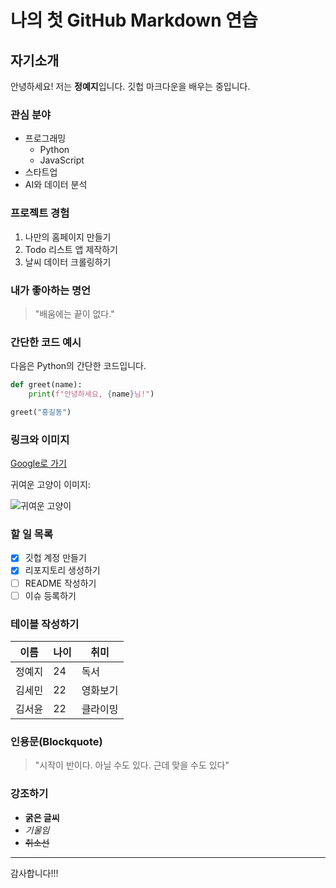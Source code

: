 # 나의 첫 GitHub Markdown 연습

## 자기소개

안녕하세요! 저는 **정예지**입니다. 깃헙 마크다운을 배우는 중입니다.

### 관심 분야

- 프로그래밍
  - Python
  - JavaScript
- 스타트업
- AI와 데이터 분석

### 프로젝트 경험

1. 나만의 홈페이지 만들기
2. Todo 리스트 앱 제작하기
3. 날씨 데이터 크롤링하기

### 내가 좋아하는 명언

> "배움에는 끝이 없다."

### 간단한 코드 예시

다음은 Python의 간단한 코드입니다.

```python
def greet(name):
    print(f"안녕하세요, {name}님!")

greet("홍길동")
```

### 링크와 이미지

[Google로 가기](https://www.google.com)

귀여운 고양이 이미지:

![귀여운 고양이](https://t3.ftcdn.net/jpg/01/04/40/06/360_F_104400672_zCaPIFbYT1dXdzN85jso7NV8M6uwpKtf.jpg)

### 할 일 목록

- [x] 깃헙 계정 만들기
- [x] 리포지토리 생성하기
- [ ] README 작성하기
- [ ] 이슈 등록하기

### 테이블 작성하기

| 이름   | 나이 | 취미     |
| ------ | ---- | -------- |
| 정예지 | 24   | 독서     |
| 김세민 | 22   | 영화보기     |
| 김서윤 | 22   | 클라이밍 |

### 인용문(Blockquote)

> "시작이 반이다. 아닐 수도 있다. 근데 맞을 수도 있다"

### 강조하기

- **굵은 글씨**
- _기울임_
- ~~취소선~~

---

감사합니다!!!
